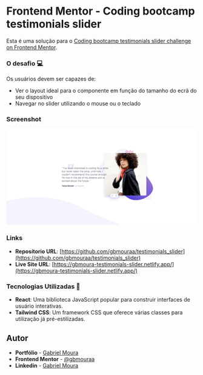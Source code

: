 # Frontend Mentor - Coding bootcamp testimonials slider

Esta é uma solução para o [Coding bootcamp testimonials slider challenge on Frontend Mentor](https://www.frontendmentor.io/challenges/coding-bootcamp-testimonials-slider-4FNyLA8JL).

### O desafio 💻

Os usuários devem ser capazes de:

- Ver o layout ideal para o componente em função do tamanho do ecrã do seu dispositivo
- Navegar no slider utilizando o mouse ou o teclado

### Screenshot

![](/src/assets/screenshot.png)

### Links

- **Reposítorio URL**: [https://github.com/gbmouraa/testimonials_slider](https://github.com/gbmouraa/testimonials_slider)
- **Live Site URL**: [https://gbmoura-testimonials-slider.netlify.app/](https://gbmoura-testimonials-slider.netlify.app/)

### Tecnologias Utilizadas :rocket:

- **React**: Uma biblioteca JavaScript popular para construir interfaces de usuário interativas.
- **Tailwind CSS**: Um framework CSS que oferece várias classes para utilização já pré-estilizadas.

## Autor

- **Portfólio** - [Gabriel Moura](https://gmouradev.netlify.app/)
- **Frontend Mentor** - [@gbmouraa](https://www.frontendmentor.io/profile/gbmouraa)
- **Linkedin** - [Gabriel Moura](https://www.linkedin.com/in/gabriel-moura-b63382161/)
